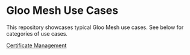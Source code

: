 # Gloo Mesh Use Cases

This repository showcases typical Gloo Mesh use cases.  See below for categories of use cases.

[Certificate Management](./cert-management/README.md)